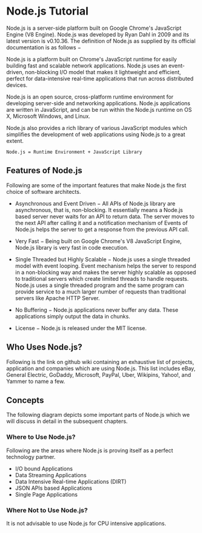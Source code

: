# Node.js Tutorial
Node.js is a server-side platform built on Google Chrome's JavaScript Engine (V8 Engine). Node.js was developed by Ryan Dahl in 2009 and its latest version is v0.10.36. The definition of Node.js as supplied by its official documentation is as follows −

Node.js is a platform built on Chrome's JavaScript runtime for easily building fast and scalable network applications. Node.js uses an event-driven, non-blocking I/O model that makes it lightweight and efficient, perfect for data-intensive real-time applications that run across distributed devices.

Node.js is an open source, cross-platform runtime environment for developing server-side and networking applications. Node.js applications are written in JavaScript, and can be run within the Node.js runtime on OS X, Microsoft Windows, and Linux.

Node.js also provides a rich library of various JavaScript modules which simplifies the development of web applications using Node.js to a great extent.
```
Node.js = Runtime Environment + JavaScript Library
```

## Features of Node.js
Following are some of the important features that make Node.js the first choice of software architects.

- Asynchronous and Event Driven − All APIs of Node.js library are asynchronous, that is, non-blocking. It essentially means a Node.js based server never waits for an API to return data. The server moves to the next API after calling it and a notification mechanism of Events of Node.js helps the server to get a response from the previous API call.

- Very Fast − Being built on Google Chrome's V8 JavaScript Engine, Node.js library is very fast in code execution.

- Single Threaded but Highly Scalable − Node.js uses a single threaded model with event looping. Event mechanism helps the server to respond in a non-blocking way and makes the server highly scalable as opposed to traditional servers which create limited threads to handle requests. Node.js uses a single threaded program and the same program can provide service to a much larger number of requests than traditional servers like Apache HTTP Server.

- No Buffering − Node.js applications never buffer any data. These applications simply output the data in chunks.

- License − Node.js is released under the MIT license.

## Who Uses Node.js?
Following is the link on github wiki containing an exhaustive list of projects, application and companies which are using Node.js. This list includes eBay, General Electric, GoDaddy, Microsoft, PayPal, Uber, Wikipins, Yahoo!, and Yammer to name a few.

## Concepts
The following diagram depicts some important parts of Node.js which we will discuss in detail in the subsequent chapters.

### Where to Use Node.js?
Following are the areas where Node.js is proving itself as a perfect technology partner.

- I/O bound Applications
- Data Streaming Applications
- Data Intensive Real-time Applications (DIRT)
- JSON APIs based Applications
- Single Page Applications

### Where Not to Use Node.js?
It is not advisable to use Node.js for CPU intensive applications.
